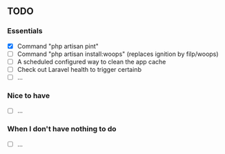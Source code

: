 ## TODO

### Essentials

- [x] Command "php artisan pint"
- [ ] Command "php artisan install:woops" (replaces ignition by filp/woops)
- [ ] A scheduled configured way to clean the app cache
- [ ] Check out Laravel health to trigger certainb
- [ ] ...

### Nice to have

- [ ] ...


### When I don't have nothing to do

- [ ] ...